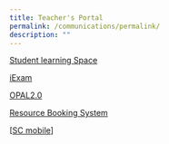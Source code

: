 ```yaml
---
title: Teacher's Portal
permalink: /communications/permalink/
description: ""
---
```

[Student learning Space](https://vle.learning.moe.edu.sg/login)

[iExam](https://iexams.moe.gov.sg/xe/login.do)

[OPAL2.0](https://opal2.moe.edu.sg/)

[Resource Booking System](https://rbs.avero-tech.com/login.html)

[[SC mobile](https://scmobile.moe.edu.sg/)]